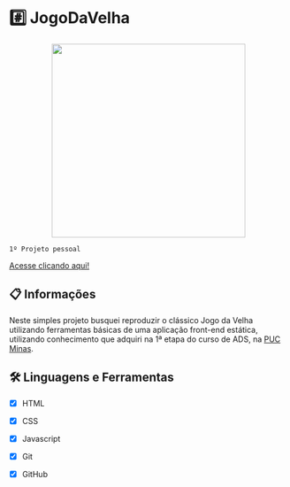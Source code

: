 # #️⃣ JogoDaVelha
<div align="center">
  <img src="https://github.com/user-attachments/assets/24ff5998-ff83-4d51-a9d7-6efb424c7c85" height="350px">
</div>

`1º Projeto pessoal`

<a href="https://lcstoti.github.io/JogoDaVelha/src/index.html" target="_blank">Acesse clicando aqui!</a>

## 📋 Informações

Neste simples projeto busquei reproduzir o clássico Jogo da Velha utilizando ferramentas básicas de uma aplicação front-end estática, utilizando conhecimento que adquiri na 1ª etapa do curso de ADS, na <a href="https://github.com/ICEI-PUC-Minas-PMV-ADS">PUC Minas</a>.

## 🛠️ Linguagens e Ferramentas

- [x] HTML
- [x] CSS
- [x] Javascript
- [x] Git
- [x] GitHub

